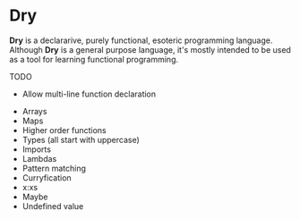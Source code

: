 # Dry
**Dry** is a declararive, purely functional, esoteric programming language. Although **Dry** is a general purpose language, it's mostly intended to be used as a tool for learning functional programming.

TODO
- Allow multi-line function declaration

* Arrays
* Maps
* Higher order functions
* Types (all start with uppercase)
* Imports
* Lambdas
* Pattern matching
* Curryfication
* x:xs
* Maybe
* Undefined value